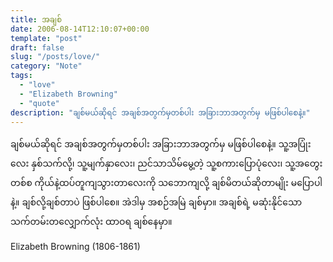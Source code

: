 ```yaml
---
title: အချစ်
date: 2006-08-14T12:10:07+00:00
template: "post"
draft: false
slug: "/posts/love/" 
category: "Note"
tags:
  - "love"
  - "Elizabeth Browning"
  - "quote"
description: "ချစ်မယ်ဆိုရင် အချစ်အတွက်မှတစ်ပါး အခြားဘာအတွက်မှ မဖြစ်ပါစေနဲ့။"
---
```

ချစ်မယ်ဆိုရင် အချစ်အတွက်မှတစ်ပါး အခြားဘာအတွက်မှ မဖြစ်ပါစေနဲ့။ သူ့အပြုံးလေး နှစ်သက်လို့၊ သူ့မျက်နှာလေး၊ ညင်သာသိမ်မွေ့တဲ့ သူ့စကားပြောပုံလေး၊ သူ့အတွေးတစ်စ ကိုယ်နဲ့ထပ်တူကျသွားတာလေးကို သဘောကျလို့ ချစ်မိတယ်ဆိုတာမျိုး မပြောပါနဲ့။ ချစ်လို့ချစ်တာပဲ ဖြစ်ပါစေ။ အဲဒါမှ အစဉ်အမြဲ ချစ်မှာ။ အချစ်ရဲ့ မဆုံးနိုင်သော သက်တမ်းတလျှောက်လုံး ထာဝရ ချစ်နေမှာ။

Elizabeth Browning (1806-1861)